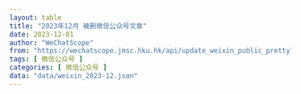 ```yaml
---
layout: table
title: "2023年12月 被删微信公众号文章"
date: 2023-12-01
author: "WeChatScope"
from: "https://wechatscope.jmsc.hku.hk/api/update_weixin_public_pretty?days="
tags: [ 微信公众号 ]
categories: [ 微信公众号 ]
data: "data/weixin_2023-12.json"
---
```


